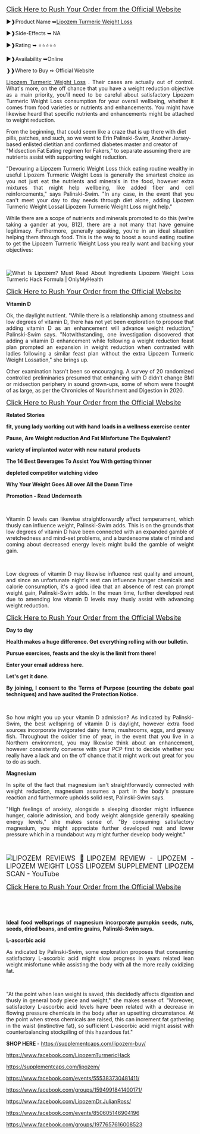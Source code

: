<p align="justify"><a href="https://supplementcaps.com/lipozem-buy/"><span style="font-size: large;">Click Here to Rush Your Order from the Official Website</span></a></p>
<p align="justify">►❱Product Name ➥<a href="https://supplementcaps.com/lipozem-buy/">Lipozem Turmeric Weight Loss</a></p>
<p align="justify">►❱Side-Effects ➥ NA</p>
<p align="justify">►❱Rating ➥ ⭐⭐⭐⭐⭐</p>
<p align="justify">►❱Availability ➥Online</p>
<p align="justify">❱❱Where to Buy ➺ Official Website</p>
<p align="justify"><a href="https://supplementcaps.com/lipozem-buy/">Lipozem Turmeric Weight Loss</a> . Their cases are actually out of control. What's more, on the off chance that you have a weight reduction objective as a main priority, you'll need to be careful about satisfactory Lipozem Turmeric Weight Loss consumption for your overall wellbeing, whether it comes from food varieties or nutrients and enhancements. You might have likewise heard that specific nutrients and enhancements might be attached to weight reduction.</p>
<p>From the beginning, that could seem like a craze that is up there with diet pills, patches, and such, so we went to Erin Palinski-Swim, Another Jersey-based enlisted dietitian and confirmed diabetes master and creator of "Midsection Fat Eating regimen for Fakers," to separate assuming there are nutrients assist with supporting weight reduction.</p>
<p align="justify">"Devouring a Lipozem Turmeric Weight Loss thick eating routine wealthy in useful Lipozem Turmeric Weight Loss is generally the smartest choice as you not just eat the nutrients and minerals in the food, however extra mixtures that might help wellbeing, like added fiber and cell reinforcements," says Palinski-Swim. "In any case, in the event that you can't meet your day to day needs through diet alone, adding Lipozem Turmeric Weight Lossal Lipozem Turmeric Weight Loss might help."</p>
<p align="justify">While there are a scope of nutrients and minerals promoted to do this (we're taking a gander at you, B12), there are a not many that have genuine legitimacy. Furthermore, generally speaking, you're in an ideal situation helping them through food. This is the way to boost a sound eating routine to get the Lipozem Turmeric Weight Loss you really want and backing your objectives:</p>
<p align="justify">&nbsp;</p>
<p align="justify"><img src="https://images.onlymyhealth.com/imported/images/2024/October/17_Oct_2024/1-lipozem.jpg" alt="What Is Lipozem? Must Read About Ingredients Lipozem Weight Loss Turmeric  Hack Formula | OnlyMyHealth" /></p>
<p align="justify"><a href="https://supplementcaps.com/lipozem-buy/"><span style="font-size: large;">Click Here to Rush Your Order from the Official Website</span></a></p>
<p align="justify"><strong>Vitamin D</strong></p>
<p align="justify">Ok, the daylight nutrient. "While there is a relationship among stoutness and low degrees of vitamin D, there has not yet been exploration to propose that adding vitamin D as an enhancement will advance weight reduction," Palinski-Swim says. "Notwithstanding, one investigation discovered that adding a vitamin D enhancement while following a weight reduction feast plan prompted an expansion in weight reduction when contrasted with ladies following a similar feast plan without the extra Lipozem Turmeric Weight Lossation," she brings up.</p>
<p align="justify">Other examination hasn't been so encouraging. A survey of 20 randomized controlled preliminaries presumed that enhancing with D didn't change BMI or midsection periphery in sound grown-ups, some of whom were thought of as large, as per the Chronicles of Nourishment and Digestion in 2020.</p>
<p align="justify"><a href="https://supplementcaps.com/lipozem-buy/"><span style="font-size: large;">Click Here to Rush Your Order from the Official Website</span></a></p>
<p align="justify"><strong>Related Stories</strong></p>
<p align="justify"><strong>fit, young lady working out with hand loads in a wellness exercise center</strong></p>
<p align="justify"><strong>Pause, Are Weight reduction And Fat Misfortune The Equivalent?</strong></p>
<p align="justify"><strong>variety of implanted water with new natural products</strong></p>
<p align="justify"><strong>The 14 Best Beverages To Assist You With getting thinner</strong></p>
<p align="justify"><strong>depleted competitor watching video</strong></p>
<p align="justify"><strong>Why Your Weight Goes All over All the Damn Time</strong></p>
<p align="justify"><strong>Promotion - Read Underneath</strong></p>
<p align="justify">&nbsp;</p>
<p align="justify">Vitamin D levels can likewise straightforwardly affect temperament, which thusly can influence weight, Palinski-Swim adds. This is on the grounds that low degrees of vitamin D have been connected with an expanded gamble of wretchedness and mind-set problems, and a burdensome state of mind and coming about decreased energy levels might build the gamble of weight gain.</p>
<p align="justify">&nbsp;</p>
<p align="justify">Low degrees of vitamin D may likewise influence rest quality and amount, and since an unfortunate night's rest can influence hunger chemicals and calorie consumption, it's a good idea that an absence of rest can prompt weight gain, Palinski-Swim adds. In the mean time, further developed rest due to amending low vitamin D levels may thusly assist with advancing weight reduction.</p>
<p align="justify"><a href="https://supplementcaps.com/lipozem-buy/"><span style="font-size: large;">Click Here to Rush Your Order from the Official Website</span></a></p>
<p align="justify"><strong>Day to day</strong></p>
<p align="justify"><strong>Health makes a huge difference. Get everything rolling with our bulletin.</strong></p>
<p align="justify"><strong>Pursue exercises, feasts and the sky is the limit from there!</strong></p>
<p align="justify"><strong>Enter your email address here.</strong></p>
<p align="justify"><strong>Let's get it done.</strong></p>
<p align="justify"><strong>By joining, I consent to the Terms of Purpose (counting the debate goal techniques) and have audited the Protection Notice.</strong></p>
<p align="justify">&nbsp;</p>
<p align="justify">So how might you up your vitamin D admission? As indicated by Palinski-Swim, the best wellspring of vitamin D is daylight, however extra food sources incorporate invigorated dairy items, mushrooms, eggs, and greasy fish. Throughout the colder time of year, in the event that you live in a Northern environment, you may likewise think about an enhancement, however consistently converse with your PCP first to decide whether you really have a lack and on the off chance that it might work out great for you to do as such.</p>
<p align="justify"><strong>Magnesium</strong></p>
<p align="justify">In spite of the fact that magnesium isn't straightforwardly connected with weight reduction, magnesium assumes a part in the body's pressure reaction and furthermore upholds solid rest, Palinski-Swim says.</p>
<p align="justify">"High feelings of anxiety, alongside a sleeping disorder might influence hunger, calorie admission, and body weight alongside generally speaking energy levels," she makes sense of. "By consuming satisfactory magnesium, you might appreciate further developed rest and lower pressure which in a roundabout way might further develop body weight."</p>
<p align="justify">&nbsp;</p>
<p align="justify"><span style="font-size: large;"><img src="https://i.ytimg.com/vi/3HAVzm-Inms/maxresdefault.jpg" alt="LIPOZEM REVIEWS 🛑LIPOZEM REVIEW - LIPOZEM - LIPOZEM WEIGHT LOSS LIPOZEM  SUPPLEMENT LIPOZEM SCAN - YouTube" /></span></p>
<p align="justify"><a href="https://supplementcaps.com/lipozem-buy/"><span style="font-size: large;">Click Here to Rush Your Order from the Official Website</span></a></p>
<p align="justify">&nbsp;</p>
<p align="justify">&nbsp;</p>
<p align="justify"><strong>Ideal food wellsprings of magnesium incorporate pumpkin seeds, nuts, seeds, dried beans, and entire grains, Palinski-Swim says.</strong></p>
<p align="justify"><strong>L-ascorbic acid</strong></p>
<p align="justify">As indicated by Palinski-Swim, some exploration proposes that consuming satisfactory L-ascorbic acid might slow progress in years related lean weight misfortune while assisting the body with all the more really oxidizing fat.</p>
<p align="justify">&nbsp;</p>
<p align="justify">"At the point when lean weight is saved, this decidedly affects digestion and thusly in general body piece and weight," she makes sense of. "Moreover, satisfactory L-ascorbic acid levels have been related with a decrease in flowing pressure chemicals in the body after an upsetting circumstance. At the point when stress chemicals are raised, this can increment fat gathering in the waist (instinctive fat), so sufficient L-ascorbic acid might assist with counterbalancing stockpiling of this hazardous fat."</p>
<p align="justify"><strong>SHOP HERE </strong> - <a href="https://supplementcaps.com/lipozem-buy/">https://supplementcaps.com/lipozem-buy/</a></p>
<p align="justify"><a href="https://www.facebook.com/LipozemTurmericHack">https://www.facebook.com/LipozemTurmericHack</a></p>
<p align="justify"><a href="https://supplementcaps.com/lipozem/">https://supplementcaps.com/lipozem/</a></p>
<p align="justify"><a href="https://www.facebook.com/events/555383730481411/">https://www.facebook.com/events/555383730481411/</a></p>
<p align="justify"><a href="https://www.facebook.com/groups/1594991841400171/">https://www.facebook.com/groups/1594991841400171/</a></p>
<p align="justify"><a href="https://www.facebook.com/LipozemDr.JulianRoss/">https://www.facebook.com/LipozemDr.JulianRoss/</a></p>
<p align="justify"><a href="https://www.facebook.com/events/850605146904196">https://www.facebook.com/events/850605146904196</a></p>
<p align="justify"><a href="https://www.facebook.com/groups/1977657616008523">https://www.facebook.com/groups/1977657616008523</a></p>
